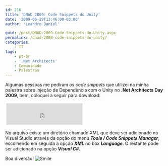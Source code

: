 ```yaml
---
id: 216
title: 'DNAD 2009: Code Snippets do Unity'
date: '2009-06-29T13:46:00-03:00'
author: 'Leandro Daniel'

guid: /post/DNAD-2009-Code-Snippets-do-Unity.aspx
permalink: /dnad-2009-code-snippets-do-unity/
categories:
    - IT
tags:
    - pt-br
    - '.Net Architects'
    - Comunidade
    - Palestras
---
```


 Algumas pessoas me pediram os *code snippets* que utilizei na minha palestra sobre Injeção de Dependência com o Unity no **.Net Architects Day 2009**, bem, coloquei a seguir para download:

 <iframe frameborder="0" src="http://cid-682bb4abc622d264.skydrive.live.com/embedrowdetail.aspx/.Public/UnityCodeSnippet.zip" style="margin: 3px; width: 240px; height: 66px; background-color: #ffffff; border: #dde5e9 1px solid; padding: 0px"></iframe>

 No arquivo existe um diretório chamado XML que deve ser adicionado no Visual Studio através da opção do menu ***Tools / Code Snippets Manager***, escolhendo em seguida a opção ***XML*** no box ***Language***. O restante pode ser adicionado na opção ***Visual C#***.

 Boa diversão! ![Smile](/reverb/editors/tiny_mce/plugins/emotions/images/smiley-smile.gif "Smile")
